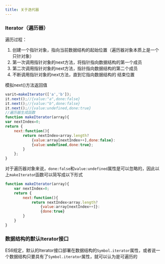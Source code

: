 ```yaml
---
title: 关于迭代器
---
```


###  Iterator（遍历器）

遍历过程：

1. 创建一个指针对象，指向当前数据结构的起始位置（遍历器对象本质上是一个只针对象）
2. 第一次调用指针对象的next方法，将指针指向数据结构的第一个成员
3. 第二次调用指针对象的next方法，指针指向数据结构的第二个成员
4. 不断调用指针对象的next方法，直到它指向数据结构的 结束位置

模拟next()方法返回值

```js
varit=makeIterator(['a','b']);
it.next();//{value:"a",done:false}
it.next();//{value:"b",done:false}
it.next();//{value:undefined,done:true}
//遍历器生成函数
function makeIterator(array){
var nextIndex=0;
return {
	next:function(){
		return nextIndex<array.length?
            {value:array[nextIndex++],done:false}:
        	{value:undefined,done:true};
		}
	};
}
```

对于遍历器对象来说，`done:false`和`value:undefined`属性是可以忽略的，因此以上`makeIterato`r函数可以简写成以下形式

```js
function makeIterator(array){
    var nextIndex=0;
    return {
        next:function(){
            return nextIndex<array.length?
                {value:array[nextIndex++]}:
            	{done:true}
        }
    }
}
```

### 数据结构的默认Iterator接口

ES6规定，默认的Iterator接口部署在数据结构的`Symbol.iterator`属性，或者说一个数据结构只要具有了`Symbol.iterator`属性，就可以认为是可遍历的